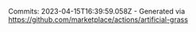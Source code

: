 Commits: 2023-04-15T16:39:59.058Z - Generated via https://github.com/marketplace/actions/artificial-grass
<br>

